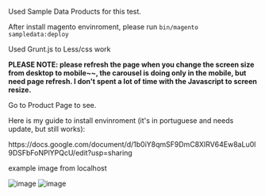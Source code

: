 <p>Used Sample Data Products for this test.</p>
<p>After install magento envinroment, please run <code>bin/magento sampledata:deploy</code></p>
<p>Used Grunt.js to Less/css work</p>
<p><strong>PLEASE NOTE: please refresh the page when you change the screen size from desktop to mobile~~, the carousel is doing only in the mobile, but need page refresh. I don't spent a lot of time with the Javascript to screen resize.</strong></p>
<p>Go to Product Page to see.</p>

<p>Here is my guide to install envinroment (it's in portuguese and needs update, but still works):</p>
https://docs.google.com/document/d/1b0iY8qmSF9DmC8XIRV64Ew8aLu0l9DSFbFoNPlYPQcU/edit?usp=sharing

example image from localhost

![image](https://user-images.githubusercontent.com/45690743/221342632-78412d4c-fac4-4464-b14e-04b0248aa3b1.png)
![image](https://user-images.githubusercontent.com/45690743/221342648-d2ecff69-40fa-4dd3-81ad-257e683970d4.png)
